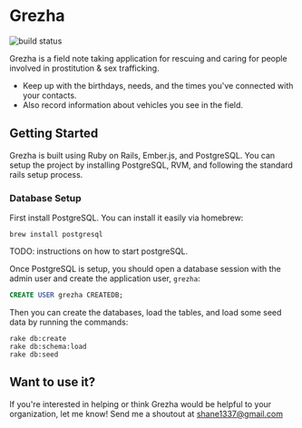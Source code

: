 # Grezha
![build status](https://travis-ci.org/shanear/grezha.svg)

Grezha is a field note taking application for rescuing and caring for people
involved in prostitution & sex trafficking.

* Keep up with the birthdays, needs, and the times you've connected with
  your contacts.
* Also record information about vehicles you see in the field.


## Getting Started

Grezha is built using Ruby on Rails, Ember.js, and PostgreSQL. You can setup the
project by installing PostgreSQL, RVM, and following the standard rails setup
process.

### Database Setup

First install PostgreSQL. You can install it easily via homebrew:

```
brew install postgresql
```

TODO: instructions on how to start postgreSQL.

Once PostgreSQL is setup, you should open a database session with the admin user and
create the application user, `grezha`:

```sql
CREATE USER grezha CREATEDB;
```

Then you can create the databases, load the tables, and load some seed data by running
the commands:

```
rake db:create
rake db:schema:load
rake db:seed
```

## Want to use it?

If you're interested in helping or think Grezha would be helpful to your
organization, let me know! Send me a shoutout at shane1337@gmail.com

